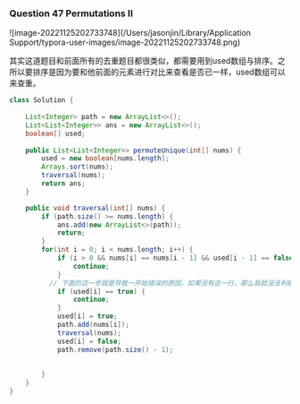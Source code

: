### Question 47 Permutations II

![image-20221125202733748](/Users/jasonjin/Library/Application Support/typora-user-images/image-20221125202733748.png)

其实这道题目和前面所有的去重题目都很类似，都需要用到used数组与排序。之所以要排序是因为要和他前面的元素进行对比来查看是否已一样，used数组可以来查重。



~~~java
class Solution {
    
    List<Integer> path = new ArrayList<>();
    List<List<Integer>> ans = new ArrayList<>();
    boolean[] used;
    
    public List<List<Integer>> permuteUnique(int[] nums) {
        used = new boolean[nums.length];
        Arrays.sort(nums);
        traversal(nums);
        return ans;
    }

    public void traversal(int[] nums) {
        if (path.size() >= nums.length) {
            ans.add(new ArrayList<>(path));
            return;
        }
        for(int i = 0; i < nums.length; i++) {
            if (i > 0 && nums[i] == nums[i - 1] && used[i - 1] == false) {
                continue;
            }
          // 下面的这一步就是导致一开始错误的原因，如果没有这一行，那么我就没法判断一个元素到底有没有加入过数组里，比如说当前数组为[1, 1, 2]，我在第一层for循环加入了一个1，那么因为我没有startIndex，我还是从i == 0开始遍历，我很容易把同一个下标的元素重复使用。
            if (used[i] == true) {
                continue;
            }
            used[i] = true;
            path.add(nums[i]);
            traversal(nums);
            used[i] = false;
            path.remove(path.size() - 1);
            
            
        }
    }
}
~~~

